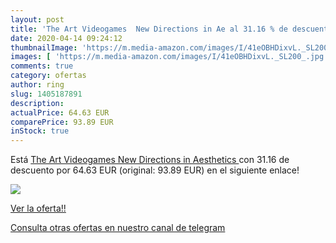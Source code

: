 ```yaml
---
layout: post
title: 'The Art Videogames  New Directions in Ae al 31.16 % de descuento'
date: 2020-04-14 09:24:12
thumbnailImage: 'https://m.media-amazon.com/images/I/41eOBHDixvL._SL200_.jpg'
images: [ 'https://m.media-amazon.com/images/I/41eOBHDixvL._SL200_.jpg' ]
comments: true
category: ofertas
author: ring
slug: 1405187891
description:
actualPrice: 64.63 EUR
comparePrice: 93.89 EUR
inStock: true
---
```


Está [The Art Videogames  New Directions in Aesthetics ](https://www.amazon.com/dp/1405187891/?tag=redken08-20) con 31.16 de descuento por 64.63 EUR (original: 93.89 EUR) en el siguiente enlace!

[![](https://m.media-amazon.com/images/I/41eOBHDixvL._SL200_.jpg)](https://www.amazon.com/dp/1405187891/?tag=redken08-20)

[Ver la oferta!!](https://www.amazon.com/dp/1405187891/?tag=redken08-20)

[Consulta otras ofertas en nuestro canal de telegram](https://t.me/s/ofertas25)
